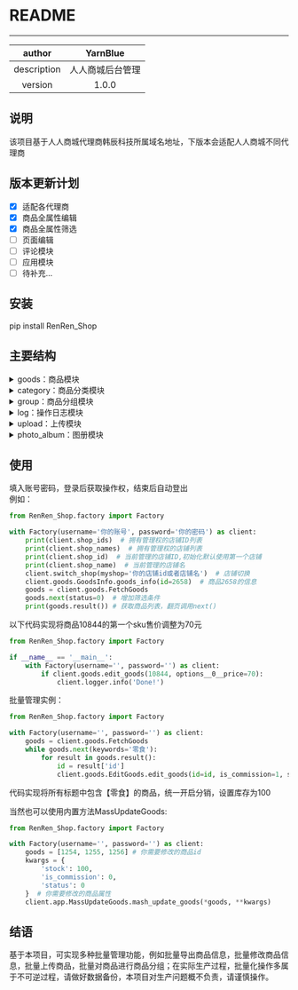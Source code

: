 # README
***
|   author    | YarnBlue |
|:-----------:|:--------:|
| description | 人人商城后台管理 |
|   version   |  1.0.0   |

## 说明
该项目基于人人商城代理商韩辰科技所属域名地址，下版本会适配人人商城不同代理商

## 版本更新计划
- [x] 适配各代理商
- [x] 商品全属性编辑
- [x] 商品全属性筛选
- [ ] 页面编辑
- [ ] 评论模块
- [ ] 应用模块
- [ ] 待补充...

## 安装
pip install RenRen_Shop

## 主要结构
<details><summary>goods：商品模块</summary>
GoodsInfo : 商品信息<br>
AddGoods : 增加商品<br>
EditGoods : 编辑商品<br>
FetchGoods : 获取商品列表
</details>
<details><summary>category：商品分类模块</summary>
Category : 商品分类<br>
</details>
<details><summary>group：商品分组模块</summary>
GroupsInfo : 商品分组信息<br>
FetchGroups : 获取商品分组列表<br>
AddGroup : 增加商品分组<br>
UpdateGroup : 更新商品分组
</details>
<details><summary>log：操作日志模块</summary>
LogInfo : 账户操作日志信息<br>
FetchLogList : 获取操作日志列表<br>
</details>
<details><summary>upload：上传模块</summary>
ImgUploader : 上传图片<br>
</details>
<details><summary>photo_album：图册模块</summary>
AddAlbum : 增加图片分组<br>
</details>

## 使用
填入账号密码，登录后获取操作权，结束后自动登出<br>
例如：

```python
from RenRen_Shop.factory import Factory

with Factory(username='你的账号', password='你的密码') as client:
    print(client.shop_ids)  # 拥有管理权的店铺ID列表
    print(client.shop_names)  # 拥有管理权的店铺列表
    print(client.shop_id)  # 当前管理的店铺ID,初始化默认使用第一个店铺
    print(client.shop_name)  # 当前管理的店铺名
    client.switch_shop(myshop='你的店铺id或者店铺名')  # 店铺切换
    client.goods.GoodsInfo.goods_info(id=2658)  # 商品2658的信息
    goods = client.goods.FetchGoods
    goods.next(status=0)  # 增加筛选条件
    print(goods.result()) # 获取商品列表，翻页调用next()
```
以下代码实现将商品10844的第一个sku售价调整为70元
```python
from RenRen_Shop.factory import Factory

if __name__ == '__main__':
    with Factory(username='', password='') as client:
        if client.goods.edit_goods(10844, options__0__price=70):
            client.logger.info('Done!')
```

批量管理实例：
```python
from RenRen_Shop.factory import Factory

with Factory(username='', password='') as client:
    goods = client.goods.FetchGoods
    while goods.next(keywords='零食'):
        for result in goods.result():
            id = result['id']
            client.goods.EditGoods.edit_goods(id=id, is_commission=1, stock=100)

```
代码实现将所有标题中包含【零食】的商品，统一开启分销，设置库存为100

当然也可以使用内置方法MassUpdateGoods:
```python
from RenRen_Shop.factory import Factory

with Factory(username='', password='') as client:
    goods = [1254, 1255, 1256] # 你需要修改的商品id
    kwargs = {
        'stock': 100,
        'is_commission': 0,
        'status': 0
    }  # 你需要修改的商品属性
    client.app.MassUpdateGoods.mash_update_goods(*goods, **kwargs)
```
## 结语
基于本项目，可实现多种批量管理功能，例如批量导出商品信息，批量修改商品信息，批量上传商品，批量对商品进行商品分组；在实际生产过程，批量化操作多属于不可逆过程，请做好数据备份，本项目对生产问题概不负责，请谨慎操作。

